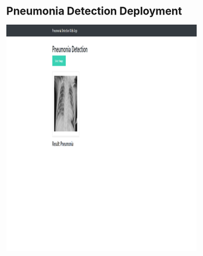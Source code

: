 # Pneumonia Detection Deployment
 
<p align="center"><img height="600" width="1200" src="Screenshot 2021-09-22 014032.png"  ></p>
